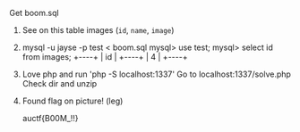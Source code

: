 Get boom.sql

1.  See on this table images (`id`, `name`, `image`)

2.  mysql -u jayse -p test < boom.sql
    mysql> use test;
    mysql> select id from images;
    +----+
    | id |
    +----+
    |  4 |
    +----+

3.  Love php and run 'php -S localhost:1337'
    Go to localhost:1337/solve.php
    Check dir and unzip

4.  Found flag on picture! (leg)

    auctf{B00M_!!}